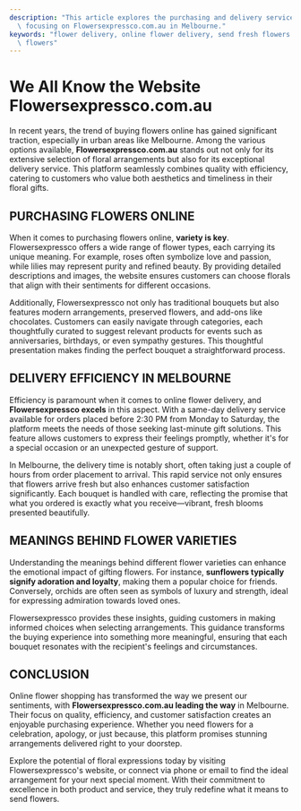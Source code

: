 ```yaml
---
description: "This article explores the purchasing and delivery services of online flower shops,\
  \ focusing on Flowersexpressco.com.au in Melbourne."
keywords: "flower delivery, online flower delivery, send fresh flowers in melbourne, melbourne\
  \ flowers"
---
```

# We All Know the Website Flowersexpressco.com.au

In recent years, the trend of buying flowers online has gained significant traction, especially in urban areas like Melbourne. Among the various options available, **Flowersexpressco.com.au** stands out not only for its extensive selection of floral arrangements but also for its exceptional delivery service. This platform seamlessly combines quality with efficiency, catering to customers who value both aesthetics and timeliness in their floral gifts.

## PURCHASING FLOWERS ONLINE

When it comes to purchasing flowers online, **variety is key**. Flowersexpressco offers a wide range of flower types, each carrying its unique meaning. For example, roses often symbolize love and passion, while lilies may represent purity and refined beauty. By providing detailed descriptions and images, the website ensures customers can choose florals that align with their sentiments for different occasions.

Additionally, Flowersexpressco not only has traditional bouquets but also features modern arrangements, preserved flowers, and add-ons like chocolates. Customers can easily navigate through categories, each thoughtfully curated to suggest relevant products for events such as anniversaries, birthdays, or even sympathy gestures. This thoughtful presentation makes finding the perfect bouquet a straightforward process.

## DELIVERY EFFICIENCY IN MELBOURNE

Efficiency is paramount when it comes to online flower delivery, and **Flowersexpressco excels** in this aspect. With a same-day delivery service available for orders placed before 2:30 PM from Monday to Saturday, the platform meets the needs of those seeking last-minute gift solutions. This feature allows customers to express their feelings promptly, whether it's for a special occasion or an unexpected gesture of support.

In Melbourne, the delivery time is notably short, often taking just a couple of hours from order placement to arrival. This rapid service not only ensures that flowers arrive fresh but also enhances customer satisfaction significantly. Each bouquet is handled with care, reflecting the promise that what you ordered is exactly what you receive—vibrant, fresh blooms presented beautifully.

## MEANINGS BEHIND FLOWER VARIETIES

Understanding the meanings behind different flower varieties can enhance the emotional impact of gifting flowers. For instance, **sunflowers typically signify adoration and loyalty**, making them a popular choice for friends. Conversely, orchids are often seen as symbols of luxury and strength, ideal for expressing admiration towards loved ones.

Flowersexpressco provides these insights, guiding customers in making informed choices when selecting arrangements. This guidance transforms the buying experience into something more meaningful, ensuring that each bouquet resonates with the recipient's feelings and circumstances.

## CONCLUSION

Online flower shopping has transformed the way we present our sentiments, with **Flowersexpressco.com.au leading the way** in Melbourne. Their focus on quality, efficiency, and customer satisfaction creates an enjoyable purchasing experience. Whether you need flowers for a celebration, apology, or just because, this platform promises stunning arrangements delivered right to your doorstep. 

Explore the potential of floral expressions today by visiting Flowersexpressco's website, or connect via phone or email to find the ideal arrangement for your next special moment. With their commitment to excellence in both product and service, they truly redefine what it means to send flowers.
